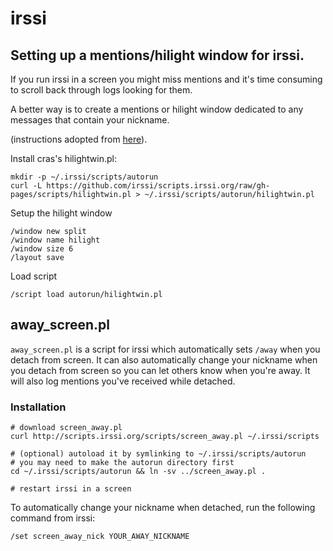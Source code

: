 irssi
=====

## Setting up a mentions/hilight window for irssi.

If you run irssi in a screen you might miss mentions and it's time
consuming to scroll back through logs looking for them.

A better way is to create a mentions or hilight window dedicated to
any messages that contain your nickname.

(instructions adopted from [here](https://quadpoint.org/articles/irssi/)).

Install cras's hilightwin.pl:

```
mkdir -p ~/.irssi/scripts/autorun
curl -L https://github.com/irssi/scripts.irssi.org/raw/gh-pages/scripts/hilightwin.pl > ~/.irssi/scripts/autorun/hilightwin.pl
```

Setup the hilight window

```
/window new split
/window name hilight
/window size 6
/layout save
```

Load script

```
/script load autorun/hilightwin.pl
```

## away_screen.pl

`away_screen.pl` is a script for irssi which automatically sets `/away` when you detach from screen.
It can also automatically change your nickname when you detach from screen so you can let others
know when you're away. It will also log mentions you've received while detached.

### Installation

```
# download screen_away.pl
curl http://scripts.irssi.org/scripts/screen_away.pl ~/.irssi/scripts

# (optional) autoload it by symlinking to ~/.irssi/scripts/autorun
# you may need to make the autorun directory first
cd ~/.irssi/scripts/autorun && ln -sv ../screen_away.pl .

# restart irssi in a screen
```

To automatically change your nickname when detached, run the following command from irssi:

```
/set screen_away_nick YOUR_AWAY_NICKNAME
````
